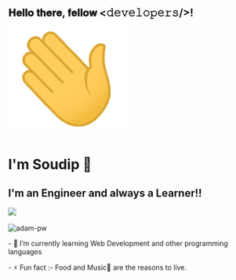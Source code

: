𝐇𝐞𝐥𝐥𝐨 𝐭𝐡𝐞𝐫𝐞, 𝐟𝐞𝐥𝐥𝐨𝐰 <𝚍𝚎𝚟𝚎𝚕𝚘𝚙𝚎𝚛𝚜/>! ![](https://github.com/ABSphreak/ABSphreak/blob/master/gifs/Hi.gif)
--------------------------------------------------------------------------------------------------------------------------------
# I'm Soudip 👋
## I'm an Engineer and always a Learner!!

[![](https://readme-typing-svg.herokuapp.com?lines=Computer+Science+Engineer;Competitive+Programmer;React.js%20|%20Next.js%20|%20HTML%20;RubyOnRails%20|%20Node.js%20;Redux%20|%20Git%20|%20SQL%20;Always%20learning%20new%20things&center=true&width=500&height=50)](https://github.com/DenverCoder1/readme-typing-svg)


![adam-pw](https://github.com/Adam-pw/Adam-pw/blob/main/animation_500_kxa883sd.gif)

\- 🌱 I’m currently learning Web Development and other programming languages 

\- ⚡ Fun fact :- Food and Music🎵 are the reasons to live.  
